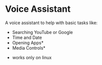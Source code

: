 # Voice Assistant
A voice assistant to help with basic tasks like:
- Searching YouTube or Google
- Time and Date
- Opening Apps*
- Media Controls*

* works only on linux